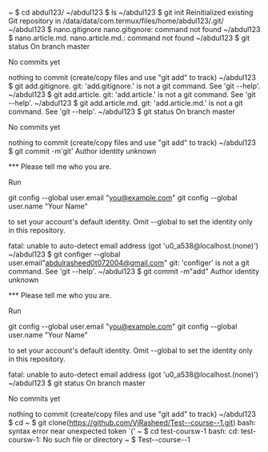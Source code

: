 ~ $ cd abdul123/
~/abdul123 $ ls
~/abdul123 $ git init
Reinitialized existing Git repository in /data/data/com.termux/files/home/abdul123/.git/
~/abdul123 $ nano.gitignore
nano.gitignore: command not found
~/abdul123 $ nano.article.md.
nano.article.md.: command not found
~/abdul123 $ git status
On branch master

No commits yet

nothing to commit (create/copy files and use "git add" to track)
~/abdul123 $ git add.gitignore.
git: 'add.gitignore.' is not a git command. See 'git --help'.
~/abdul123 $ git add.article.
git: 'add.article.' is not a git command. See 'git --help'.
~/abdul123 $ git add.article.md.
git: 'add.article.md.' is not a git command. See 'git --help'.
~/abdul123 $ git status
On branch master

No commits yet

nothing to commit (create/copy files and use "git add" to track)
~/abdul123 $ git commit -m'git'
Author identity unknown

*** Please tell me who you are.

Run

  git config --global user.email "you@example.com"
  git config --global user.name "Your Name"

to set your account's default identity.
Omit --global to set the identity only in this repository.

fatal: unable to auto-detect email address (got 'u0_a538@localhost.(none)')
~/abdul123 $ git configer --global user.email"abdulrasheed0t072004@gmail.com"
git: 'configer' is not a git command. See 'git --help'.
~/abdul123 $ git commit -m"add"
Author identity unknown

*** Please tell me who you are.

Run

  git config --global user.email "you@example.com"
  git config --global user.name "Your Name"

to set your account's default identity.
Omit --global to set the identity only in this repository.

fatal: unable to auto-detect email address (got 'u0_a538@localhost.(none)')
~/abdul123 $ git status
On branch master

No commits yet

nothing to commit (create/copy files and use "git add" to track)
~/abdul123 $ cd
~ $ git clone(https://github.com/VjRasheed/Test--course--1.git)
bash: syntax error near unexpected token `('
~ $ cd test-coursw-1
bash: cd: test-coursw-1: No such file or directory
~ $ Test--course--1